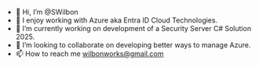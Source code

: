 - 👋 Hi, I’m @SWilbon
- 👀 I enjoy working with Azure aka Entra ID Cloud Technologies.
- 🌱 I’m currently working on development of a Security Server C# Solution 2025.
- 💞️ I’m looking to collaborate on developing better ways to manage Azure.
- 📫 How to reach me wilbonworks@gmail.com

<!---
SWilbon/SWilbon is a ✨ special ✨ repository because its `README.md` (this file) appears on your GitHub profile.
You can click the Preview link to take a look at your changes.
--->
